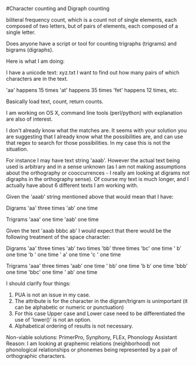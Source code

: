 #Character counting and Digraph counting


biliteral frequency count, which is a count not of single elements, each composed of two letters, but of pairs of elements, each composed of a single letter.

Does anyone have a script or tool for counting trigraphs (trigrams) and bigrams (digraphs).

Here is what I am doing:

I have a unicode text: xyz.txt I want to find out how many pairs of which characters are in the text.

'aa' happens 15 times
'at' happens 35 times 
'fet' happens 12 times, etc.

Basically load text, count, return counts.

I am working on OS X, command line tools (perl/python) with explanation are also of interest.

I don't already know what the matches are. It seems with your solution you are suggesting that I already know what the possibilities are, and can use that regex to search for those possibilities. In my case this is not the situation.

For instance I may have text string 'aaab'. However the actual text being used is arbitrary and in a sense unknown (as I am not making assumptions about the orthography or cooccurrences - I really am looking at digrams not digraphs in the orthography sense). Of course my text is much longer, and I actually have about 6 different texts I am working with. 

Given the 'aaab' string mentioned above that would mean that I have: 

Digrams
'aa' three times
'ab' one time

Trigrams
'aaa' one time
'aab' one time

Given the text 'aaab bbbc ab' I would expect that there would be the following treatment of the space character:

Digrams
'aa' three times
'ab' two times
'bb' three times
'bc' one time
' b' one time
'b ' one time
' a' one time
'c ' one time

Trigrams
'aaa' three times
'aab' one time
' bb' one time
'b b' one time
'bbb' one time
'bbc' one time
' ab' one time

I should clarify four things:

1. PUA is not an issue in my case.
2. The attribute is for the character in the digram/trigram is unimportant (it can be alphabetic or numeric or punctuation)
3. For this case Upper case and Lower case need to be differentiated the use of 'lower()' is not an option.
4. Alphabetical ordering of results is not necessary.

Non-viable solutions: PrimerPro, Synphony, FLEx, Phonology Assistant 
Reason:
I am looking at graphemic relations (neighborhood) not phonological relationships or phonemes being represented by a pair of orthographic characters.
